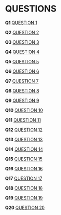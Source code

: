# QUESTIONS

**Q1**  [QUESTION 1](https://www.hackerrank.com/challenges/py-if-else/problem)

**Q2**  [QUESTION 2](https://www.hackerrank.com/challenges/python-arithmetic-operators/problem)

**Q3**  [QUESTION 3](https://www.hackerrank.com/challenges/python-division/problem)

**Q4**  [QUESTION 4](https://www.hackerrank.com/challenges/python-loops/problem)

**Q5**  [QUESTION 5](https://www.hackerrank.com/challenges/write-a-function/problem)

**Q6**  [QUESTION 6](https://www.hackerrank.com/challenges/python-print/problem)

**Q7**  [QUESTION 7](https://www.hackerrank.com/challenges/find-second-maximum-number-in-a-list/problem)

**Q8**  [QUESTION 8](https://www.hackerrank.com/challenges/finding-the-percentage/problem)

**Q9**  [QUESTION 9](https://www.hackerrank.com/challenges/swap-case/problem)

**Q10** [QUESTION 10](https://www.hackerrank.com/challenges/python-string-split-and-join/problem)

**Q11** [QUESTION 11](https://www.hackerrank.com/challenges/whats-your-name/problem)

**Q12** [QUESTION 12](https://www.hackerrank.com/challenges/python-mutations/problem)

**Q13** [QUESTION 13](https://www.hackerrank.com/challenges/find-a-string/problem)

**Q14** [QUESTION 14](https://www.hackerrank.com/challenges/capitalize/problem)

**Q15** [QUESTION 15](https://www.hackerrank.com/challenges/itertools-product/problem)

**Q16** [QUESTION 16](https://www.hackerrank.cAom/challenges/py-introduction-to-sets/problem)

**Q17** [QUESTION 17](https://www.hackerrank.com/challenges/find-angle/problem)

**Q18** [QUESTION 18](https://www.hackerrank.com/challenges/python-quest-1/problem)

**Q19** [QUESTION 19](https://www.hackerrank.com/challenges/triangle-quest-2/problem)

**Q20** [QUESTION 20](https://www.hackerrank.com/challenges/reduce-function/problem)


